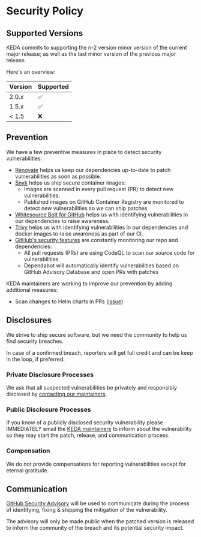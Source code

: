# Security Policy

## Supported Versions

KEDA commits to supporting the n-2 version minor version of the current major release; as well as the last minor version of the previous major release.

Here's an overview:

| Version | Supported          |
| ------- | ------------------ |
| 2.0.x   | :white_check_mark: |
| 1.5.x   | :white_check_mark: |
| < 1.5   | :x:                |

## Prevention

We have a few preventive measures in place to detect security vulnerabilities:

- [Renovate](https://renovatebot.com) helps us keep our dependencies up-to-date to patch vulnerabilities as soon as possible.
- [Snyk](https://snyk.io/) helps us ship secure container images:
  - Images are scanned in every pull request (PR) to detect new vulnerabilities.
  - Published images on GitHub Container Registry are monitored to detect new vulnerabilities so we can ship patches
- [Whitesource Bolt for GitHub](https://www.whitesourcesoftware.com/free-developer-tools/bolt/) helps us with identifying vulnerabilities in our dependencies to raise awareness.
- [Trivy](https://aquasecurity.github.io/trivy/latest/) helps us with identifying vulnerabilities in our dependencies and docker images to raise awareness as part of our CI.
- [GitHub's security features](https://github.com/features/security) are constantly monitoring our repo and dependencies:
  - All pull requests (PRs) are using CodeQL to scan our source code for vulnerabilities
  - Dependabot will automatically identify vulnerabilities based on GitHub Advisory Database and open PRs with patches

KEDA maintainers are working to improve our prevention by adding additional measures:

- Scan changes to Helm charts in PRs ([issue](https://github.com/kedacore/charts/issues/64))

## Disclosures

We strive to ship secure software, but we need the community to help us find security breaches.

In case of a confirmed breach, reporters will get full credit and can be keep in the loop, if
preferred.

### Private Disclosure Processes

We ask that all suspected vulnerabilities be privately and responsibly disclosed by [contacting our maintainers](mailto:cncf-keda-maintainers@lists.cncf.io).

### Public Disclosure Processes

If you know of a publicly disclosed security vulnerability please IMMEDIATELY email the [KEDA maintainers](mailto:cncf-keda-maintainers@lists.cncf.io) to inform about the vulnerability so they may start the patch, release, and communication process.

### Compensation

We do not provide compensations for reporting vulnerabilities except for eternal
gratitude.

## Communication

[GitHub Security Advisory](https://github.com/kedacore/keda/security/advisories) will be used to communicate during the process of  identifying, fixing & shipping the mitigation of the vulnerability.

The advisory will only be made public when the patched version is released to inform the community of the breach and its potential security impact.
